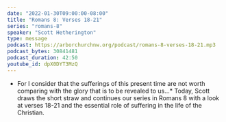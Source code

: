 ```yaml
---
date: "2022-01-30T09:00:00-08:00"
title: "Romans 8: Verses 18-21"
series: "romans-8"
speaker: "Scott Hetherington"
type: message
podcast: https://arborchurchnw.org/podcast/romans-8-verses-18-21.mp3
podcast_bytes: 30841481
podcast_duration: 42:50
youtube_id: dpX0DYT3MzQ
---
```


* For I consider that the sufferings of this present time are not worth comparing with the glory that is to be revealed to us...* 
Today, Scott draws the short straw and continues our series in Romans 8 with a look at verses 18-21 and the essential role of suffering in the life of the Christian.
